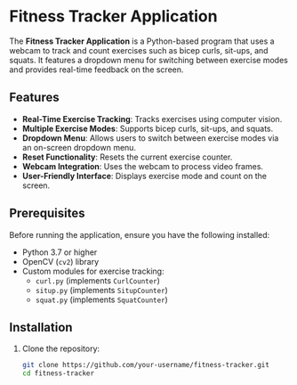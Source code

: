 # Fitness Tracker Application

The **Fitness Tracker Application** is a Python-based program that uses a webcam to track and count exercises such as bicep curls, sit-ups, and squats. It features a dropdown menu for switching between exercise modes and provides real-time feedback on the screen.

## Features

- **Real-Time Exercise Tracking**: Tracks exercises using computer vision.
- **Multiple Exercise Modes**: Supports bicep curls, sit-ups, and squats.
- **Dropdown Menu**: Allows users to switch between exercise modes via an on-screen dropdown menu.
- **Reset Functionality**: Resets the current exercise counter.
- **Webcam Integration**: Uses the webcam to process video frames.
- **User-Friendly Interface**: Displays exercise mode and count on the screen.

## Prerequisites

Before running the application, ensure you have the following installed:

- Python 3.7 or higher
- OpenCV (`cv2`) library
- Custom modules for exercise tracking:
  - `curl.py` (implements `CurlCounter`)
  - `situp.py` (implements `SitupCounter`)
  - `squat.py` (implements `SquatCounter`)

## Installation

1. Clone the repository:
   ```bash
   git clone https://github.com/your-username/fitness-tracker.git
   cd fitness-tracker
